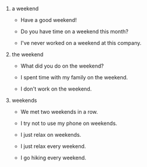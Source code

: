 1. a weekend

    - Have a good weekend!

    - Do you have time on a weekend this month?

    - I've never worked on a weekend at this company.

2. the weekend

    - What did you do on the weekend?

    - I spent time with my family on the weekend.

    - I don't work on the weekend.

3. weekends

    - We met two weekends in a row.

    - I try not to use my phone on weekends.

    - I just relax on weekends.

    - I just relax every weekend.

    - I go hiking every weekend.
    